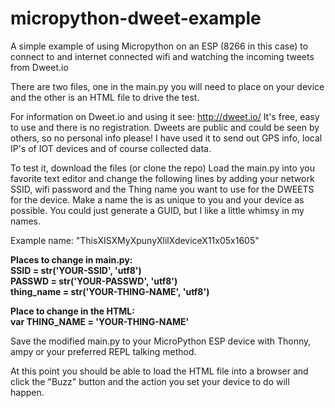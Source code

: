 # micropython-dweet-example

A simple example of using Micropython on an ESP (8266 in this case) to connect to and internet 
connected wifi and watching the incoming tweets from Dweet.io

There are two files, one in the main.py you will need to place on your device and the other 
is an HTML file to drive the test.

For information on Dweet.io and using it see: http://dweet.io/ It's free, easy to use and there
is no registration. Dweets are public and could be seen by others, so no personal info please! 
I have used it to send out GPS info, local IP's of IOT devices and of course collected data.

To test it, download the files (or clone the repo) Load the main.py into you favorite text
editor and change the following lines by adding your network SSID, wifi password and the 
Thing name you want to use for the DWEETS for the device. Make a name the is as unique to you 
and your device as possible. You could just generate a GUID, but I like a little whimsy in my
names.

Example name: "ThisXISXMyXpunyXlilXdeviceX11x05x1605"<br>

<b>Places to change in main.py:<br>
SSID = str('YOUR-SSID', 'utf8')<br>
PASSWD = str('YOUR-PASSWD', 'utf8')<br>
thing_name = str('YOUR-THING-NAME', 'utf8')<br>

Place to change in the HTML:<br>
var THING_NAME = 'YOUR-THING-NAME'<br></b>

Save the modified main.py to your MicroPython ESP device with Thonny, ampy or your preferred REPL
talking method.

At this point you should be able to load the HTML file into a browser and click the "Buzz" button
and the action you set your device to do will happen.


